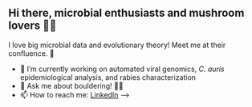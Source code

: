 ## Hi there, microbial enthusiasts and mushroom lovers 🍄🦠

I love big microbial data and evolutionary theory! Meet me at their confluence. 🌊

- 🔭 I’m currently working on automated viral genomics, *C. auris* epidemiological analysis, and rabies characterization
- 💬 Ask me about bouldering! 🧗‍♂️
- 📫 How to reach me: [LinkedIn](https://linkedin.com/in/konkelzach)
-->
